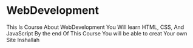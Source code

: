 # WebDevelopment
This Is Course About WebDevelopment You Will learn HTML, CSS, And JavaScript By the end Of This Course You will be able to creat Your own Site Inshallah
